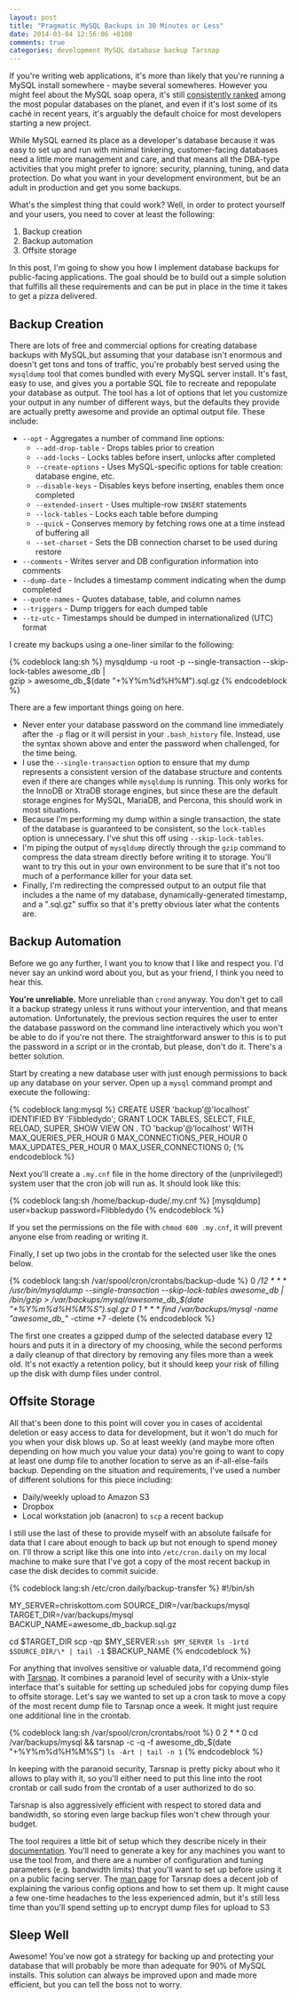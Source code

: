 ```yaml
---
layout: post
title: "Pragmatic MySQL Backups in 30 Minutes or Less"
date: 2014-03-04 12:56:06 +0100
comments: true
categories: development MySQL database backup Tarsnap
---
```

If you're writing web applications, it's more than likely that you're running a MySQL install somewhere - maybe several somewheres.  However you might feel about the MySQL soap opera, it's still [consistently ranked](http://db-engines.com/en/ranking_trend) among the most popular databases on the planet, and even if it's lost some of its caché in recent years, it's arguably the default choice for most developers starting a new project.

While MySQL earned its place as a developer's database because it was easy to set up and run with minimal tinkering, customer-facing databases need a little more management and care, and that means all the DBA-type activities that you might prefer to ignore: security, planning, tuning, and data protection.  Do what you want in your development environment, but be an adult in production and get you some backups.<!--more-->

What's the simplest thing that could work?  Well, in order to protect yourself and your users, you need to cover at least the following:

1. Backup creation
1. Backup automation
1. Offsite storage

In this post, I'm going to show you how I implement database backups for public-facing applications.  The goal should be to build out a simple solution that fulfills all these requirements and can be put in place in the time it takes to get a pizza delivered.

## Backup Creation
There are lots of free and commercial options for creating database backups with MySQL,but assuming that your database isn't enormous and doesn't get tons and tons of traffic, you're probably best served using the `mysqldump` tool that comes bundled with every MySQL server install.  It's fast, easy to use, and gives you a portable SQL file to recreate and repopulate your database as output.  The tool has a lot of options that let you customize your output in any number of different ways, but the defaults they provide are actually pretty awesome and provide an optimal output file.  These include:

* `--opt` - Aggregates a number of command line options:
  * `--add-drop-table` - Drops tables prior to creation
  * `--add-locks` - Locks tables before insert, unlocks after completed
  * `--create-options` - Uses MySQL-specific options for table creation: database engine, etc.
  * `--disable-keys` - Disables keys before inserting, enables them once completed
  * `--extended-insert` - Uses multiple-row `INSERT` statements
  * `--lock-tables` - Locks each table before dumping
  * `--quick` - Conserves memory by fetching rows one at a time instead of buffering all
  * `--set-charset` - Sets the DB connection charset to be used during restore
* `--comments` - Writes server and DB configuration information into comments
* `--dump-date` - Includes a timestamp comment indicating when the dump completed
* `--quote-names` - Quotes database, table, and column names
* `--triggers` - Dump triggers for each dumped table
* `--tz-utc` - Timestamps should be dumped in internationalized (UTC) format

I create my backups using a one-liner similar to the following:

{% codeblock lang:sh %}
mysqldump -u root -p --single-transaction --skip-lock-tables awesome_db | \
  gzip > awesome_db_$(date "+%Y%m%d%H%M").sql.gz
{% endcodeblock %}

There are a few important things going on here.

* Never enter your database password on the command line immediately after the `-p` flag or it will persist in your `.bash_history` file.  Instead, use the syntax shown above and enter the password when challenged, for the time being.
* I use the `--single-transaction` option to ensure that my dump represents a consistent version of the database structure and contents even if there are changes while `mysqldump` is running.  This only works for the InnoDB or XtraDB storage engines, but since these are the default storage engines for MySQL, MariaDB, and Percona, this should work in most situations.
* Because I'm performing my dump within a single transaction, the state of the database is guaranteed to be consistent, so the `lock-tables` option is unnecessary.  I've shut this off using `--skip-lock-tables`.
* I'm piping the output of `mysqldump` directly through the `gzip` command to compress the data stream directly before writing it to storage.  You'll want to try this out in your own environment to be sure that it's not too much of a performance killer for your data set.
* Finally, I'm redirecting the compressed output to an output file that includes a the name of my database, dynamically-generated timestamp, and a ".sql.gz" suffix so that it's pretty obvious later what the contents are.

## Backup Automation
Before we go any further, I want you to know that I like and respect you.  I'd never say an unkind word about you, but as your friend, I think you need to hear this.

**You're unreliable.**  More unreliable than `crond` anyway.  You don't get to call it a backup strategy unless it runs without your intervention, and that means automation.  Unfortunately, the previous section requires the user to enter the database password on the command line interactively which you won't be able to do if you're not there.  The straightforward answer to this is to put the password in a script or in the crontab, but please, don't do it.  There's a better solution.

Start by creating a new database user with just enough permissions to back up any database on your server.  Open up a `mysql` command prompt and execute the following:

{% codeblock lang:mysql %}
CREATE USER 'backup'@'localhost' IDENTIFIED BY 'Flibbledydo';
GRANT LOCK TABLES,
      SELECT,
      FILE,
      RELOAD,
      SUPER,
      SHOW VIEW
ON *.* TO 'backup'@'localhost'
WITH MAX_QUERIES_PER_HOUR 0 MAX_CONNECTIONS_PER_HOUR 0 MAX_UPDATES_PER_HOUR 0 MAX_USER_CONNECTIONS 0;
{% endcodeblock %}

Next you'll create a `.my.cnf` file in the home directory of the (unprivileged!) system user that the cron job will run as.  It should look like this:

{% codeblock lang:sh /home/backup-dude/.my.cnf %}
[mysqldump]
user=backup
password=Flibbledydo
{% endcodeblock %}

If you set the permissions on the file with `chmod 600 .my.cnf`, it will prevent anyone else from reading or writing it.

Finally, I set up two jobs in the crontab for the selected user like the ones below.

{% codeblock lang:sh /var/spool/cron/crontabs/backup-dude %}
  0  */12 *  *  *    /usr/bin/mysqldump --single-transaction --skip-lock-tables awesome_db | /bin/gzip > /var/backups/mysql/awesome_db_$(date "+\%Y\%m\%d\%H\%M\%S").sql.gz
  0  1    *  *  *    find /var/backups/mysql -name "awesome_db_*" -ctime +7 -delete
{% endcodeblock %}

The first one creates a gzipped dump of the selected database every 12 hours and puts it in a directory of my choosing, while the second performs a daily cleanup of that directory by removing any files more than a week old.  It's not exactly a retention policy, but it should keep your risk of filling up the disk with dump files under control.

## Offsite Storage
All that's been done to this point will cover you in cases of accidental deletion or easy access to data for development, but it won't do much for you when your disk blows up.  So at least weekly (and maybe more often depending on how much you value your data) you're going to want to copy at least one dump file to another location to serve as an if-all-else-fails backup.  Depending on the situation and requirements, I've used a number of different solutions for this piece including:

* Daily/weekly upload to Amazon S3
* Dropbox
* Local workstation job (anacron) to `scp` a recent backup

I still use the last of these to provide myself with an absolute failsafe for data that I care about enough to back up but not enough to spend money on.  I'll throw a script like this one into into `/etc/cron.daily` on my local machine to make sure that I've got a copy of the most recent backup in case the disk decides to commit suicide.

{% codeblock lang:sh /etc/cron.daily/backup-transfer %}
#!/bin/sh

MY_SERVER=chriskottom.com
SOURCE_DIR=/var/backups/mysql
TARGET_DIR=/var/backups/mysql
BACKUP_NAME=awesome_db_backup.sql.gz

cd $TARGET_DIR
scp -qp $MY_SERVER:`ssh $MY_SERVER ls -1rtd $SOURCE_DIR/\* | tail -1` $BACKUP_NAME
{% endcodeblock %}

For anything that involves sensitive or valuable data, I'd recommend going with [Tarsnap](https://www.tarsnap.com/).  It combines a paranoid level of security with a Unix-style interface that's suitable for setting up scheduled jobs for copying dump files to offsite storage.  Let's say we wanted to set up a cron task to move a copy of the most recent dump file to Tarsnap once a week.  It might just require one additional line in the crontab.

{% codeblock lang:sh /var/spool/cron/crontabs/root %}
  0  2    *  *  0    cd /var/backups/mysql && tarsnap -c -q -f awesome_db_$(date "+\%Y\%m\%d\%H\%M\%S") `ls -Art | tail -n 1`
{% endcodeblock %}

In keeping with the paranoid security, Tarsnap is pretty picky about who it allows to play with it, so you'll either need to put this line into the root crontab or call sudo from the crontab of a user authorized to do so.

Tarsnap is also aggressively efficient with respect to stored data and bandwidth, so storing even large backup files won't chew through your budget.

The tool requires a little bit of setup which they describe nicely in their [documentation](https://www.tarsnap.com/documentation.html).  You'll need to generate a key for any machines you want to use the tool from, and there are a number of configuration and tuning parameters (e.g. bandwidth limits) that you'll want to set up before using it on a public facing server.  The [man page](https://www.tarsnap.com/man-tarsnap.1.html) for Tarsnap does a decent job of explaining the various config options and how to set them up.  It might cause a few one-time headaches to the less experienced admin, but it's still less time than you'll spend setting up to encrypt dump files for upload to S3

## Sleep Well
Awesome!  You've now got a strategy for backing up and protecting your database that will probably be more than adequate for 90% of MySQL installs.  This solution can always be improved upon and made more efficient, but you can tell the boss not to worry.
